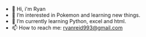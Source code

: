 - 👋 Hi, i'm Ryan
- 👀 I’m interested in Pokemon and learning new things.
- 🌱 I’m currently learning Python, excel and html.
- 📫 How to reach me: ryanreid993@gmail.com

<!---
ryanreid24/ryanreid24 is a ✨ special ✨ repository because its `README.md` (this file) appears on your GitHub profile.
You can click the Preview link to take a look at your changes.
--->
